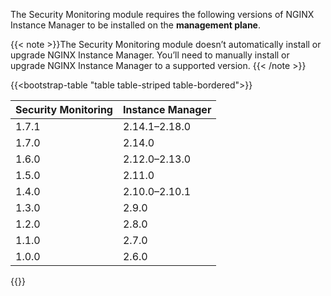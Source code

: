 The Security Monitoring module requires the following versions of NGINX Instance Manager to be installed on the **management plane**.

{{< note >}}The Security Monitoring module doesn’t automatically install or upgrade NGINX Instance Manager. You’ll need to manually install or upgrade NGINX Instance Manager to a supported version.
{{< /note >}}

{{<bootstrap-table "table table-striped table-bordered">}}

| Security Monitoring | Instance Manager  |
|---------------------|-------------------|
| 1.7.1               | 2.14.1–2.18.0     |
| 1.7.0               | 2.14.0            |
| 1.6.0               | 2.12.0–2.13.0     |
| 1.5.0               | 2.11.0            |
| 1.4.0               | 2.10.0–2.10.1     |
| 1.3.0               | 2.9.0             |
| 1.2.0               | 2.8.0             |
| 1.1.0               | 2.7.0             |
| 1.0.0               | 2.6.0             |

{{</bootstrap-table>}}

<!-- Do not remove. Keep this code at the bottom of the include -->
<!-- DOCS-1074 -->
